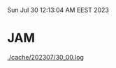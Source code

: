 Sun Jul 30 12:13:04 AM EEST 2023
# JAM
<a href='./cache/202307/30_00.log'>./cache/202307/30_00.log</a>
